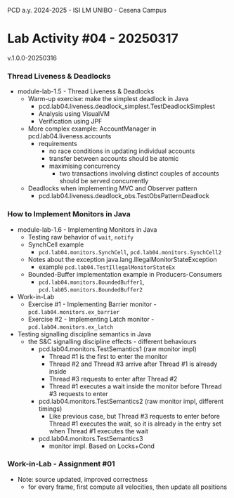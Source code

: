 PCD a.y. 2024-2025 - ISI LM UNIBO - Cesena Campus

# Lab Activity #04 - 20250317

v.1.0.0-20250316

### Thread Liveness & Deadlocks

- module-lab-1.5 - Thread Liveness & Deadlocks
  - Warm-up exercise: make the simplest deadlock in Java
     -  pcd.lab04.liveness.deadlock_simplest.TestDeadlockSimplest
	  - Analysis using VisualVM
	  - Verification using JPF 
  - More complex example: AccountManager in pcd.lab04.liveness.accounts 
     - requirements
       - no race conditions in updating individual accounts
       - transfer between accounts should be atomic 
       - maximising concurrency
          - two transactions involving distinct couples of accounts should be served concurrently
   - Deadlocks when implementing MVC and Observer pattern
     - pcd.lab04.liveness.deadlock_obs.TestObsPatternDeadlock

### How to Implement Monitors in Java

- module-lab-1.6 - Implementing Monitors in Java
  - Testing raw behavior of `wait`, `notify`
  - SynchCell example 
     - `pcd.lab04.monitors.SynchCell`, `pcd.lab04.monitors.SynchCell2`   
  - Notes about the exception  java.lang.IllegalMonitorStateException
     - example `pcd.lab04.TestIllegalMonitorStateEx`
  - Bounded-Buffer implementation example in Producers-Consumers  
     - `pcd.lab04.monitors.BoundedBuffer1`, `pcd.lab05.monitors.BoundedBuffer2`
- Work-in-Lab
  - Exercise #1 -  Implementing Barrier monitor - `pcd.lab04.monitors.ex_barrier`
  - Exercise #2 -  Implementing Latch monitor - `pcd.lab04.monitors.ex_latch`  
- Testing signalling discipline semantics in Java
  - the S&C signalling discipline effects - different behaviours 
     - pcd.lab04.monitors.TestSemantics1 (raw monitor impl)
         - Thread #1 is the first to enter the monitor
         - Thread #2 and Thread #3 arrive after Thread #1 is already inside
         - Thread #3 requests to enter after Thread #2
         - Thread #1 executes a wait inside the monitor before Thread #3 requests to enter
     - pcd.lab04.monitors.TestSemantics2 (raw monitor impl, different timings)
         - Like previous case, but Thread #3 requests to enter before Thread #1 executes the wait, so it is already in the entry set when Thread #1 executes the wait   
     - pcd.lab04.monitors.TestSemantics3  
         - monitor impl. Based on Locks+Cond   

### Work-in-Lab - Assignment #01

- Note: source updated, improved correctness
  - for every frame, first compute all velocities, then update all positions